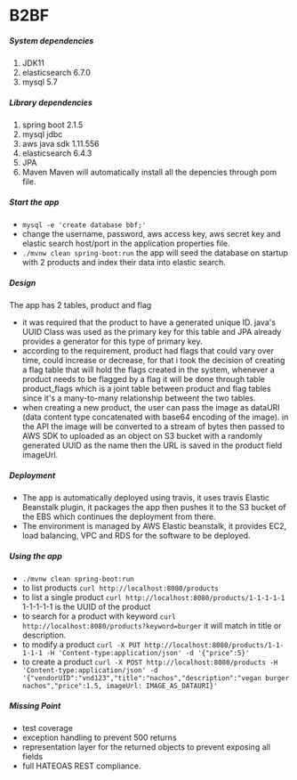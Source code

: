 # B2BF
##### System dependencies
1. JDK11
1. elasticsearch 6.7.0
1. mysql 5.7
##### Library dependencies
1. spring boot 2.1.5
1. mysql jdbc
1. aws java sdk 1.11.556
1. elasticsearch 6.4.3
1. JPA
1. Maven
Maven will automatically install all the depencies through pom file.

##### Start the app
- `mysql -e 'create database bbf;'`
- change the username, password, aws access key, aws secret key and elastic search host/port in the application properties file.
- `./mvnw clean spring-boot:run`
the app will seed the database on startup with 2 products and index their data into elastic search.

 ##### Design
The app has 2 tables, product and flag
 - it was required that the product to have a generated unique ID. java's UUID Class was used as the primary key for this table and JPA already provides a generator for this type of primary key.
 - according to the requirement, product had flags that could vary over time, could increase or decrease, for that i took the decision of creating a flag table that will hold the flags created in the system, whenever a product needs to be flagged by a flag it will be done through table product_flags which is a joint table between product and flag tables since it's a many-to-many relationship betweent the two tables.
 - when creating a new product, the user can pass the image as dataURI (data content type concatenated with base64 encoding of the image). in the API the image will be converted to a stream of bytes then passed to AWS SDK to uploaded as an object on S3 bucket with a randomly generated UUID as the name then the URL is saved in the product field imageUrl.
 
 ##### Deployment
 - The app is automatically deployed using travis, it uses travis Elastic Beanstalk plugin, it packages the app then pushes it to the S3 bucket of the EBS which continues the deployment from there.
 - The environment is managed by AWS Elastic beanstalk, it provides EC2, load balancing, VPC and RDS for the software to be deployed.

##### Using the app
- `./mvnw clean spring-boot:run`
- to list products `curl http://localhost:8080/products`
- to list a single product `curl http://localhost:8080/products/1-1-1-1-1` 1-1-1-1-1 is the UUID of the product
- to search for a product with keyword `curl http://localhost:8080/products?keyword=burger` it will match in title or description.
- to modify a product `curl -X PUT http://localhost:8080/products/1-1-1-1-1 -H 'Content-type:application/json' -d '{"price":5}'`
- to create a product `curl -X POST http://localhost:8080/products -H 'Content-type:application/json' -d '{"vendorUID":"vnd123","title":"nachos","description":"vegan burger nachos","price":1.5, imageUrl: IMAGE_AS_DATAURI}'`

##### Missing Point
- test coverage 
- exception handling to prevent 500 returns
- representation layer for the returned objects to prevent exposing all fields 
- full HATEOAS REST compliance. 
